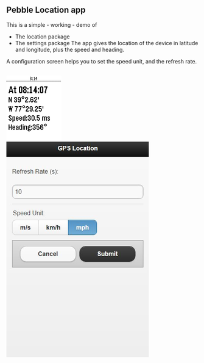 ## Pebble Location app
This is a simple - working - demo of
 - The location package
 - The settings package
The app gives the location of the device in latitude and longitude, plus  the speed and heading.

A configuration screen helps you to set the speed unit, and the refresh rate.

![On the watch](screenshot.png)
![Config](config.jpg)
---
